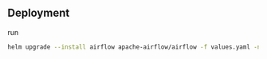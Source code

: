 ## Deployment

run

```bash
helm upgrade --install airflow apache-airflow/airflow -f values.yaml -n airflow --create-namespace
```